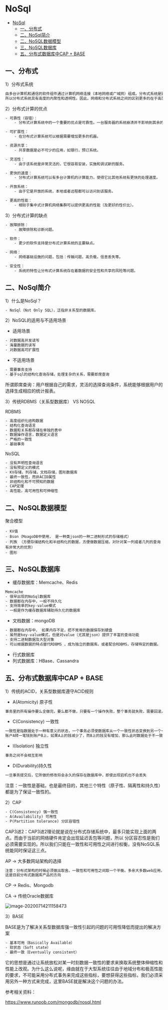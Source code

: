 # NoSql

- [NoSql](#nosql)
	- [一、分布式](#一分布式)
	- [二、NoSql简介](#二nosql简介)
	- [二、NoSQL数据模型](#二nosql数据模型)
	- [三、NoSQL数据库](#三nosql数据库)
	- [五、分布式数据库中CAP + BASE](#五分布式数据库中cap--base)

## 一、分布式

1）分布式系统

```txt
由多台计算机和通信的软件组件通过计算机网络连接（本地网络或广域网）组成。分布式系统是建立在网络之上的软件系统。正是因为软件的特性，
所以分布式系统具有高度的内聚性和透明性。因此，网络和分布式系统之间的区别更多的在于高层软件（特别是操作系统），而不是硬件。
```

2）分布式计算的优点

```txt
- 可靠性（容错）：
	- 分布式计算系统中的一个重要的优点是可靠性。一台服务器的系统崩溃并不影响到其余的服务器。

- 可扩展性：
	- 在分布式计算系统可以根据需要增加更多的机器。

- 资源共享：
	- 共享数据是必不可少的应用，如银行，预订系统。

- 灵活性：
	- 由于该系统是非常灵活的，它很容易安装，实施和调试新的服务。

- 更快的速度：
	- 分布式计算系统可以有多台计算机的计算能力，使得它比其他系统有更快的处理速度。

- 开放系统：
	- 由于它是开放的系统，本地或者远程都可以访问到该服务。

- 更高的性能：
	- 相较于集中式计算机网络集群可以提供更高的性能（及更好的性价比）。
```

3）分布式计算的缺点

```txt
- 故障排除：
	- 故障排除和诊断问题。

- 软件：
	- 更少的软件支持是分布式计算系统的主要缺点。

- 网络：
	- 网络基础设施的问题，包括：传输问题，高负载，信息丢失等。

- 安全性：
	- 系统的特性让分布式计算系统存在着数据的安全性和共享的风险等问题。
```



## 二、NoSql简介

1）什么是NoSql？

```txt
- NoSql（Not Only SQL），泛指非关系型的数据库。
```

2）NoSQL的适用与不适用场景

- 适用场景

```txt
- 对数据高并发读写
- 海量数据的读写
- 对数据高可扩展性
```

- 不适用场景

```txt
- 需要事务支持
- 基于sql的结构化查询存储，处理复杂的关系，需要即席查询
```

所谓即席查询：用户根据自己的需求，灵活的选择查询条件，系统能够根据用户的选择生成相应的统计报表。

3）传统RDBMS（关系型数据库） VS NOSQL

RDBMS

```txt
- 高度组织化结构数据
- 结构化查询语言
- 数据和关系都存储在单独的表中
- 数据操作语言，数据定义语言
- 严格的一致性
- 基础事务
```

NoSQL

```txt
- 没有声明性查询语言
- 没有预定义的模式
- KV存储，列存储，文档存储，图形数据库
- 最终一致性，而非ACID属性
- 非结构化和不可预知的数据
- CAP定理
- 高性能，高可用性和可伸缩性
```



## 二、NoSQL数据模型

聚合模型

```
- KV值
- Bson（MoagoDB中使用， 是一种类json的一种二进制形式的存储格式）
- 列族 （方便存储结构化和半结构化的数据，方便做数据压缩，对针对某一列或者几列的查询有非常大的优势）
- 图形
```



## 三、NoSQL数据库

- 缓存数据库：Memcache、Redis

```txt
Memcache
- 很早出现的NoSql数据库
- 数据都在内存中，一般不持久化
- 支持简单的key-value模式
- 一般是作为缓存数据库辅助持久化的数据库
```

- 文档数据：mongoDB

```txt
- 数据都在内存中， 如果内存不足，把不常用的数据保存到硬盘
- 虽然是key-value模式，但是对value（尤其是json）提供了丰富的查询功能
- 支持二进制数据及大型对象
- 可以根据数据的特点替代RDBMS ，成为独立的数据库。或者配合RDBMS，存储特定的数据。
```

- 行式数据库
- 列式数据库：HBase、Cassandra



## 五、分布式数据库中CAP + BASE

1）传统的ACID，关系型数据库遵守ACID规则

- A(Atomicity) 原子性

```txt
事务里的所有操作要么全做完，要么都不做，只要有一个操作失败，整个事务就失败，需要回滚。
```

- C(Consistency) 一致性

```txt
一致性是指数据处于一种有意义的状态，一个事务必须使数据库从一个一致性状态变换到另一个一致性状态。比如
账户A转一笔钱到账户B上，如果A上的钱减少了，而B上的钱没有增加，那么此时数据处于不一致状态。
```

- I(Isolation) 独立性

```txt
事务之间不会相互影响
```

- D(Durability)持久性

```txt
一旦事务提交后，它所做的修改将会永久的保存在数据库中，即使出现宕机也不会丢失
```

注意：一致性是基础，也是最终目的，其他三个特性（原子性、隔离性和持久性）都是为了保证一致性的。



2）CAP

```txt
- C(Consistency) 强一致性
- A(Availability) 可用性
- P(Partition tolerance) 分区容错性
```

CAP3进2：CAP3进2理论就是说在分布式存储系统中，最多只能实现上面的两点。而由于当前的网络硬件肯定会出现延迟丢包等问题，所以 分区容忍性是我们必须需要实现的。所以我们只能在一致性和可用性之间进行权衡，没有NoSQL系统能同时保证这三点。

 AP -> 大多数网站架构的选择

```txt
注意：分布式架构的时候必须做出取舍。一致性和可用性之间取一个平衡。多余大多数web应用，其实并不需要强一致性。因此牺牲C换取P，
这是目前分布式数据库产品的方向
```

 CP -> Redis、Mongodb

 CA -> 传统Oracle数据库

![image-20200714211158473](https://gitee.com/wangzj6666666/bigdata-img/raw/master/nosql/image-20200714211158473.png)



3）BASE

BASE是为了解决关系型数据库强一致性引起的问题的可用性降低而提出的解决方案

```txt
- 基本可用（Basically Available）
- 软状态（Soft state）
- 最终一致（Eventually consistent） 
```

它的思想是通过让系统放松对某一时刻数据一致性的要求来换取系统整体伸缩性和性能上改观。为什么这么说呢，缘由就在于大型系统往往由于地域分布和极高性能的要求，不可能采用分布式事务来完成这些指标，要想获得这些指标，我们必须采用另外一种方式来完成，这里BASE就是解决这个问题的办法。





参考相关资料：

https://www.runoob.com/mongodb/nosql.html